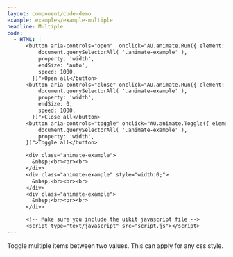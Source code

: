 ```yaml
---
layout: component/code-demo
example: examples/example-multiple
headline: Multiple
code:
  - HTML: |
      <button aria-controls="open"  onclick="AU.animate.Run({ element:
          document.querySelectorAll( '.animate-example' ),
          property: 'width',
          endSize: 'auto',
          speed: 1000,
        })">Open all</button>
      <button aria-controls="close" onclick="AU.animate.Run({ element:
          document.querySelectorAll( '.animate-example' ),
          property: 'width',
          endSize: 0,
          speed: 1000,
        })">Close all</button>
      <button aria-controls="toggle" onclick="AU.animate.Toggle({ element:
          document.querySelectorAll( '.animate-example' ),
          property: 'width',
      })">Toggle all</button>

      <div class="animate-example">
        &nbsp;<br><br><br>
      </div>
      <div class="animate-example" style="width:0;">
        &nbsp;<br><br><br>
      </div>
      <div class="animate-example">
        &nbsp;<br><br><br>
      </div>

      <!-- Make sure you include the uikit javascript file -->
      <script type="text/javascript" src="script.js"></script>
---
```


Toggle multiple items between two values. This can apply for any css style.
